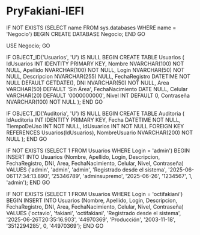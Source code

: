 # PryFakiani-IEFI




IF NOT EXISTS (SELECT name FROM sys.databases WHERE name = 'Negocio')
BEGIN
    CREATE DATABASE Negocio;
END
GO

USE Negocio;
GO

IF OBJECT_ID('Usuarios', 'U') IS NULL
BEGIN
    CREATE TABLE Usuarios (
        IdUsuarios INT IDENTITY PRIMARY KEY,
        Nombre NVARCHAR(100) NOT NULL,
        Apellido NVARCHAR(100) NOT NULL,
        Login NVARCHAR(50) NOT NULL,
        Descripcion NVARCHAR(255) NULL,
        FechaRegistro DATETIME NOT NULL DEFAULT GETDATE(),
        DNI NVARCHAR(50) NOT NULL,
        Area VARCHAR(50) DEFAULT 'Sin Área',
        FechaNacimiento DATE NULL,
        Celular VARCHAR(20) DEFAULT '0000000000',
        Nivel INT DEFAULT 0,
        Contraseña NVARCHAR(100) NOT NULL
    );
END
GO

IF OBJECT_ID('Auditoria', 'U') IS NULL
BEGIN
    CREATE TABLE Auditoria (
        IdAuditoria INT IDENTITY PRIMARY KEY,
        Fecha DATETIME NOT NULL,
        TiempoDeUso INT NOT NULL,
        IdUsuarios INT NOT NULL FOREIGN KEY REFERENCES Usuarios(IdUsuarios),
        NombreUsuario NVARCHAR(200) NOT NULL
    );
END
GO

IF NOT EXISTS (SELECT 1 FROM Usuarios WHERE Login = 'admin')
BEGIN
    INSERT INTO Usuarios (Nombre, Apellido, Login, Descripcion, FechaRegistro, DNI, Area, FechaNacimiento, Celular, Nivel, Contraseña)
    VALUES ('admin', 'admin', 'admin', 'Registrado desde el sistema', '2025-06-06T17:34:13.890', '25346789', 'adminsupremo', '2025-06-26', '1234567', 1, 'admin');
END
GO

IF NOT EXISTS (SELECT 1 FROM Usuarios WHERE Login = 'octifakiani')
BEGIN
    INSERT INTO Usuarios (Nombre, Apellido, Login, Descripcion, FechaRegistro, DNI, Area, FechaNacimiento, Celular, Nivel, Contraseña)
    VALUES ('octavio', 'fakiani', 'octifakiani', 'Registrado desde el sistema', '2025-06-26T20:35:16.903', '44970369', 'Producción', '2003-11-18', '3512294285', 0, '44970369');
END
GO
